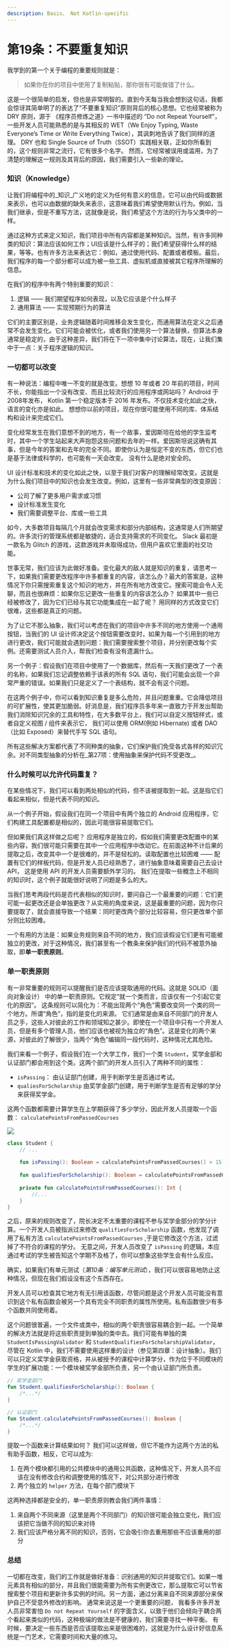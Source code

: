 ```yaml
---
description: Basis、 Not Kotlin-specific
---
```


# 第19条：不要重复知识

我学到的第一个关于编程的重要规则就是：

> 如果你在你的项目中使用了复制粘贴，那你很有可能做错了什么。

这是一个很简单的启发，但也是非常明智的。直到今天每当我会想到这句话，我都会惊讶其简单明了的表达了“不要重复知识”原则背后的核心思想。它也经常被称为 DRY 原则，源于 《程序员修炼之道》一书中描述的 “Do not Repeat Yourself”，一些开发人员可能熟悉的是与其相反的 WET（We Enjoy Typing, Waste Everyone’s Time or Write Everything Twice），其讽刺地告诉了我们同样的道理。 DRY 也和 Single Source of Truth（SSOT）实践相关联，正如你所看到的，这个规则非常之流行，它有很多个名字。 然而，它经常被误用或滥用，为了清楚的理解这一规则及其背后的原因，我们需要引入一些新的理论。

### 知识（Knowledge）

让我们将编程中的_知识_广义地的定义为任何有意义的信息，它可以由代码或数据来表示，也可以由数据的缺失来表示，这意味着我们希望使用默认行为。例如，当我们继承，但是不重写方法，这就像是说，我们希望这个方法的行为与父类中的一样。

通过这种方式来定义知识，我们项目中所有内容都是某种知识。当然，有许多同种类的知识：算法应该如何工作；UI应该是什么样子的；我们希望获得什么样的结果，等等。也有许多方法来表达它：例如，通过使用代码、配置或者模板。最后，我们程序的每一个部分都可以成为被一些工具、虚拟机或直接被其它程序所理解的信息。

在我们的程序中有两个特别重要的知识：

1. 逻辑 —— 我们期望程序如何表现，以及它应该是个什么样子
2. 通用算法 —— 实现预期行为的算法

它们的主要区别是，业务逻辑随着时间推移会发生变化，而通用算法在定义之后通常不会发生变化。它们可能会被优化，或者我们使用另一个算法替换，但算法本身通常是稳定的，由于这种差异，我们将在下一项中集中讨论算法，现在，让我们集中于一点：关于程序逻辑的知识。

### 一切都可以改变

有一种说法：编程中唯一不变的就是改变。想想 10 年或者 20 年前的项目，时间不长，你能指出一个没有改变、而且比较流行的应用程序或网站吗？ Android 于2008年发布， Kotlin 第一个稳定版本于 2016 年发布。不仅技术变化如此之快，语言的变化亦是如此。 想想你以前的项目，现在你很可能使用不同的库、体系结构和设计来完成它们。

变化经常发生在我们意想不到的地方，有一个故事，爱因斯坦在给他的学生监考时，其中一个学生站起来大声抱怨这些问题和去年的一样。爱因斯坦说这确有其事，但是今年的答案和去年的完全不同。即使你认为是恒定不变的东西，但它们也是基于法律或科学的，也可能有一天会改变。 没有什么是绝对安全的。

UI 设计标准和技术的变化如此之快，以至于我们对客户的理解经常改变。这就是为什么我们项目中的知识也会发生改变。例如，这里有一些非常典型的改变原因：

* 公司了解了更多用户需求或习惯
* 设计标准发生变化
* 我们需要调整平台、库或一些工具

如今，大多数项目每隔几个月就会改变需求和部分内部结构，这通常是人们所期望的。许多流行的管理系统都是敏捷的，适合支持需求的不同变化。 Slack 最初是一款名为 Glitch 的游戏，这款游戏并未取得成功，但用户喜欢它里面的社交功能。

世事无常，我们应该为此做好准备。变化最大的敌人就是知识的重复，请思考一下，如果我们需要更改程序中许多都重复的内容，该怎么办？最大的答案是，这种情况下你只需搜索重复这个知识的地方，并在所有地方改变它。搜索可能会令人无聊，而且也很麻烦：如果你忘记更改一些重复的内容该怎么办？ 如果其中一些已经被修改了，因为它们已经与其它功能集成在一起了呢？ 用同样的方式改变它们很难，这些都是真正的问题。

&#x20;为了让它不那么抽象，我们可以考虑在我们的项目中许多不同的地方使用一个通用按钮，当我们的 UI 设计师决定这个按钮需要改变时，如果为每一个引用到的地方进行更改，我们可能就会遇到问题：我们需要搜索整个项目，并分别更改每个实例。还需要测试人员介入，帮我们检查有没有遗漏什么。

另一个例子：假设我们在项目中使用了一个数据库，然后有一天我们更改了一个表的名称，如果我们忘记调整依赖于该表的所有 SQL 语句，我们可能会出现一个非常严重的错误。如果我们只是定义了一个表结构，就不会有这个问题。

在这两个例子中，你可以看到知识重复是多么危险，并且问题重重。它会降低项目的可扩展性，使其更加脆弱。好消息是，我们程序员多年来一直致力于开发出帮助我们消除知识冗余的工具和特性，在大多数平台上，我们可以自定义按钮样式，或者自定义视图 / 组件来表示它， 我们可以使用 ORM(例如 Hibernate) 或者 DAO（比如 Exposed）来替代手写 SQL 语句。

所有这些解决方案都代表了不同种类的抽象，它们保护我们免受各式各样的知识冗余。对不同类型抽象的分析在_第27项：使用抽象来保护代码不受更改_。

### 什么时候可以允许代码重复？

在某些情况下，我们可以看到两处相似的代码，但不该被提取到一起。这是指它们看起来相似，但是代表不同的知识。

从一个例子开始，假设我们在同一个项目中有两个独立的 Android 应用程序，它们构建工具配置都是相似的，因此可能很容易提取它们。

但如果我们真这样做之后呢？ 应用程序是独立的，假如我们需要更改配置中的某些内容，我们很可能只需要在其中一个应用程序中改动它。在前面这种不计后果的提取之后，改变其中一个是很难的，并不是轻松的。读取配置也比较困难 —— 配置有它们的样板代码，但是开发人员已经熟悉了，进行抽象意味着需要自己去设计 API， 这是使用 API 的开发人员需要额外学习的。 我们在提取一些概念上不相同的知识时，这个例子就能很好说明了问题是多么的大。

当我们思考两段代码是否代表相似的知识时，要问自己一个最重要的问题：它们更可能一起更改还是会单独更改？从实用的角度来说，这是最重要的问题，因为你只要提取了，就会直接导致一个结果：同时更改两个部分比较容易，但只更改单个部分则比较困难。

一个有用的方法是：如果业务规则来自不同的地方，我们应该假设它们更有可能被独立的更改，对于这种情况，我们甚至有一个教条来保护我们的代码不被意外抽取，即**单一职责原则**。

### 单一职责原则

有一非常重要的规则可以提醒我们是否应该提取通用的代码。这就是 SOLID（面向对象设计） 中的单一职责原则。它规定“就一个类而言，应该仅有一个引起它变化的原因”。 这条规则可以简化为：不能出现两个“角色”需要改变同一个类的同一个地方。所谓“角色”，指的是变化的来源。 它们通常是由来自不同部门的开发人员之手，这些人对彼此的工作和领域知之甚少。即使在一个项目中只有一个开发人员，但是有多个管理人员，他们应该也被视为独立的“角色”。这是变化的两个来源，对彼此的了解很少，当两个“角色”编辑同一段代码时，这种情况尤其危险。

我们来看一个例子，假设我们在一个大学工作，我们一个类 `Student`，奖学金部和认证部门都会用到这个类。这两个部门的开发人员引入了两种不同的属性：

* `isPassing`： 由认证部门创建，用于判断学生是否通过考试。
* `qualiesForScholarship` 由奖学金部门创建，用于判断学生是否有足够的学分来获得奖学金。

这两个函数都需要计算学生在上学期获得了多少学分，因此开发人员提取一个函数： `calculatePointsFromPassedCourses`

![](<../../.gitbook/assets/image (2) (1) (1).png>)

```kotlin
class Student {
    // ...
    
    fun isPassing(): Boolean = calculatePointsFromPassedCourses() > 15
    
    fun qualifiesForScholarship(): Boolean = calculatePointsFromPassedCourses() > 30
    
    private fun calculatePointsFromPassedCourses(): Int {
        //...
    }
}
```

之后，原来的规则改变了，院长决定不太重要的课程不参与奖学金部分的学分计算。一个开发人员被指派过来修改 `qualifiesForScholarship` 函数，他发现了调用了私有方法 `calculatePointsFromPassedCourses` ,于是它修改这个方法，过滤掉了不符合的课程的学分。 无意之间，开发人员改变了 `isPassing` 的逻辑，本应通过考试的学生被告知这个学期不及格了，你可以想象这些学生会有什么反应。

确实，如果我们有单元测试（_第10条：编写单元测试_），我们可以很容易地防止这种情况，但现在我们假设没有这个东西存在。

开发人员可以检查其它地方有无引用该函数，尽管问题是这个开发人员可能没有意识到这个私有函数会被另一个具有完全不同职责的属性所使用。私有函数很少有多个函数共同使用着。

这个问题很普遍，一个文件或类中，相似的两个职责很容易耦合到一起。一个简单的解决方法就是将这些职责提到单独的类中去。我们可能有单独的类 `StudentIsPassingValidator` 和 `StudentQualifiesForScholarshipValidator`，尽管在 Kotlin 中，我们不需要使用这样重的设计（参见第四章：设计抽象）。我们可以只定义奖学金获取资格，并从被授予的课程中计算学分，作为位于不同模块的学生的扩展功能：一个模块被奖学金部所负责，另一个由认证部门所负责。

```kotlin
// 奖学金部门
fun Student.qualifiesForScholarship(): Boolean {
    /*...*/
}

// 认证部门
fun Student.calculatePointsFromPassedCourses(): Boolean {
    /*...*/
}
```

提取一个函数来计算结果如何？ 我们可以这样做，但它不能作为这两个方法的私有助手函数，相反，它可以成为:

1. 在两个模块都引用的公共模块中的通用公共函数，这种情况下，开发人员不应该在没有修改合约和调整使用的情况下，对公共部分进行修改
2. 两个独立的 `helper` 方法，在每个部门模块下

这两种选择都是安全的，单一职责原则教会我们两件事情：

1. 来自两个不同来源（这里是两个不同部门）的知识很可能会独立变化，我们应该把它当做不同的知识来对待
2. 我们应该严格分离不同的知识，否则，它会吸引你去重用那些不应该重用的部分

### 总结

一切都在改变，我们的工作就是做好准备：识别通用的知识并提取它们。如果一堆元素具有相似的部分，并且我们很能需要为所有实例更改它，那么提取它可以节省搜索整个项目和更新许多实例的时间。另一方面，通过分离来自不同来源部分来保护自己不受意外修改的影响。 通常来说这是一个更重要的问题， 我看多许多开发人员非常害怕 `Do not Repeat Yourself` 的字面含义，以致于他们会倾向于耦合两个看起来类似的代码，这种极端的做法是不健康的，我们需要寻找一种平衡。 有时候，要决定一些东西是否应该提取出来是很困难的，这就是为什么设计好信息系统是一门艺术，它需要时间和大量的练习。
